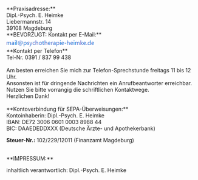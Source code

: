 <br>
**Praxisadresse:**
<br>Dipl.-Psych. E. Heimke
<br>Liebermannstr. 14
<br>39108 Magdeburg

<br>
**BEVORZUGT: Kontakt per E-Mail:**
<br><img src="/static/img/landing/Mailadresse.png">

<br>
**Kontakt per Telefon**
<br>Tel-Nr. 0391 / 837 99 438
<br><br>Am besten erreichen Sie mich zur Telefon-Sprechstunde freitags 11 bis 12 Uhr.
<br>Ansonsten ist für dringende Nachrichten ein Anrufbeantworter erreichbar.
<br>Nutzen Sie bitte vorrangig die schriftlichen Kontaktwege.
<br>Herzlichen Dank!
<br>
<br>
**Kontoverbindung für SEPA-Überweisungen:**
<br>Kontoinhaberin: Dipl.-Psych. E. Heimke
<br>IBAN: DE72 3006 0601 0003 8988 44
<br>BIC: DAAEDEDDXXX (Deutsche Ärzte- und Apothekerbank)

**Steuer-Nr.:**
102/229/12011 (Finanzamt Magdeburg)

<br>
**IMPRESSUM:**

inhaltlich verantwortlich: Dipl.-Psych. E. Heimke

